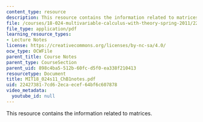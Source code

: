 ```yaml
---
content_type: resource
description: This resource contains the information related to matrices.
file: /courses/18-024-multivariable-calculus-with-theory-spring-2011/224273817cd62ecaecef64bf6c607878_MIT18_024s11_ChB1notes.pdf
file_type: application/pdf
learning_resource_types:
- Lecture Notes
license: https://creativecommons.org/licenses/by-nc-sa/4.0/
ocw_type: OCWFile
parent_title: Course Notes
parent_type: CourseSection
parent_uid: 898c4ba5-512b-60fc-d5f0-ea338f210413
resourcetype: Document
title: MIT18_024s11_ChB1notes.pdf
uid: 22427381-7cd6-2eca-ecef-64bf6c607878
video_metadata:
  youtube_id: null
---
```

This resource contains the information related to matrices.